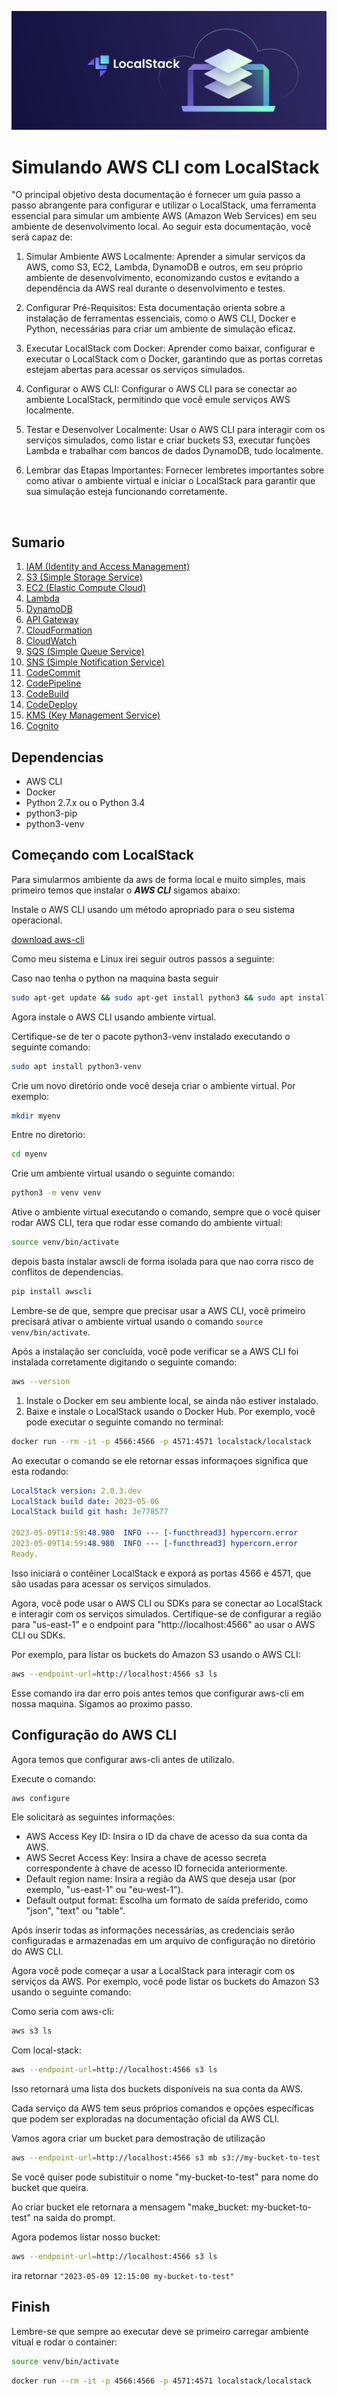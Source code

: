 ![image](img/background.png)

# Simulando AWS CLI com LocalStack

"O principal objetivo desta documentação é fornecer um guia passo a passo abrangente para configurar e utilizar o LocalStack, uma ferramenta essencial para simular um ambiente AWS (Amazon Web Services) em seu ambiente de desenvolvimento local. Ao seguir esta documentação, você será capaz de:

1. Simular Ambiente AWS Localmente: Aprender a simular serviços da AWS, como S3, EC2, Lambda, DynamoDB e outros, em seu próprio ambiente de desenvolvimento, economizando custos e evitando a dependência da AWS real durante o desenvolvimento e testes.

2. Configurar Pré-Requisitos: Esta documentação orienta sobre a instalação de ferramentas essenciais, como o AWS CLI, Docker e Python, necessárias para criar um ambiente de simulação eficaz.

3. Executar LocalStack com Docker: Aprender como baixar, configurar e executar o LocalStack com o Docker, garantindo que as portas corretas estejam abertas para acessar os serviços simulados.

4. Configurar o AWS CLI: Configurar o AWS CLI para se conectar ao ambiente LocalStack, permitindo que você emule serviços AWS localmente.

5. Testar e Desenvolver Localmente: Usar o AWS CLI para interagir com os serviços simulados, como listar e criar buckets S3, executar funções Lambda e trabalhar com bancos de dados DynamoDB, tudo localmente.

6. Lembrar das Etapas Importantes: Fornecer lembretes importantes sobre como ativar o ambiente virtual e iniciar o LocalStack para garantir que sua simulação esteja funcionando corretamente.

<br />

## Sumario

1.  [IAM (Identity and Access Management)](IAM/README.md)
2.  [S3 (Simple Storage Service)](bucket-s3/README.md)
3.  [EC2 (Elastic Compute Cloud)](EC2/README.md)
4.  [Lambda](lambda/README.md)
5.  [DynamoDB](dynamoDB/README.md)
6.  [API Gateway](api-gateway/README.md)
7.  [CloudFormation](cloud-formation/README.md)
8.  [CloudWatch](cloud-watch/README.md)
9.  [SQS (Simple Queue Service)](SQS/README.md)
10. [SNS (Simple Notification Service)](SNS/README.md)
11. [CodeCommit](code-commit/README.md)
12. [CodePipeline](code-pipeline/README.md)
13. [CodeBuild](code-build/README.md)
14. [CodeDeploy](code-deploy/README.md)
15. [KMS (Key Management Service)](KMS/README.md)
16. [Cognito](cognito/README.md)

## Dependencias

 - AWS CLI
 - Docker
 - Python 2.7.x ou o Python 3.4
 - python3-pip
 - python3-venv

 ## Começando com LocalStack

Para simularmos ambiente da aws de forma local e muito simples, mais primeiro  temos
que instalar o ***AWS CLI*** sigamos abaixo:

Instale o AWS CLI usando um método apropriado para o seu sistema operacional.

[download aws-cli](https://docs.aws.amazon.com/cli/latest/userguide/cli-chap-configure.html#cli-configure-quickstart-install)

Como meu sistema e Linux irei seguir outros passos a seguinte:

Caso nao tenha o python na maquina basta seguir

```bash
sudo apt-get update && sudo apt-get install python3 && sudo apt install python3-pip
```

Agora instale o AWS CLI usando ambiente virtual.

Certifique-se de ter o pacote python3-venv instalado executando o seguinte comando:

```bash
sudo apt install python3-venv
```

Crie um novo diretório onde você deseja criar o ambiente virtual. Por exemplo:

```bash
mkdir myenv
```

Entre no diretorio:

```bash
cd myenv
```

Crie um ambiente virtual usando o seguinte comando: 

```bash
python3 -m venv venv
```

Ative o ambiente virtual executando o comando, sempre que o você quiser rodar AWS CLI, tera
que rodar esse comando do ambiente virtual:

```bash
source venv/bin/activate
```

depois basta instalar awscli de forma isolada para que nao corra risco de 
conflitos de dependencias.

```bash
pip install awscli
```

Lembre-se de que, sempre que precisar usar a AWS CLI, você primeiro precisará ativar o 
ambiente virtual usando o comando ``source venv/bin/activate``.

Após a instalação ser concluída, você pode verificar se a AWS CLI foi instalada corretamente 
digitando o seguinte comando:

```bash
aws --version
```

1. Instale o Docker em seu ambiente local, se ainda não estiver instalado.
2. Baixe e instale o LocalStack usando o Docker Hub. Por exemplo, você pode 
executar o seguinte comando no terminal:

```bash
docker run --rm -it -p 4566:4566 -p 4571:4571 localstack/localstack
```

Ao executar o comando se ele retornar essas informaçoes significa que esta rodando:

```yaml
LocalStack version: 2.0.3.dev
LocalStack build date: 2023-05-06
LocalStack build git hash: 3e778577

2023-05-09T14:59:48.980  INFO --- [-functhread3] hypercorn.error            : Running on https://0.0.0.0:4566 (CTRL + C to quit)
2023-05-09T14:59:48.980  INFO --- [-functhread3] hypercorn.error            : Running on https://0.0.0.0:4566 (CTRL + C to quit)
Ready.
```
Isso iniciará o contêiner LocalStack e exporá as portas 4566 e 4571,
que são usadas para acessar os serviços simulados.

Agora, você pode usar o AWS CLI ou SDKs para se conectar ao LocalStack e interagir 
com os serviços simulados. Certifique-se de configurar a região para 
"us-east-1" e o endpoint para "http://localhost:4566" ao usar o AWS CLI ou SDKs.

Por exemplo, para listar os buckets do Amazon S3 usando o AWS CLI:

```bash
aws --endpoint-url=http://localhost:4566 s3 ls
```

Esse comando ira dar erro pois antes temos que configurar aws-cli em nossa maquina. Sigamos ao
proximo passo.

## Configuração do AWS CLI

Agora temos que configurar aws-cli antes de utilizalo.

Execute o comando:

```bash
aws configure
```

Ele solicitará as seguintes informações:

 - AWS Access Key ID: Insira o ID da chave de acesso da sua conta da AWS.
 - AWS Secret Access Key: Insira a chave de acesso secreta correspondente à chave de acesso 
    ID fornecida anteriormente.
 - Default region name: Insira a região da AWS que deseja usar (por exemplo, 
    "us-east-1" ou "eu-west-1").
 - Default output format: Escolha um formato de saída preferido, como "json", "text" ou "table".
 
 Após inserir todas as informações necessárias, as credenciais serão configuradas e
 armazenadas em um arquivo de configuração no diretório do AWS CLI.

Agora você pode começar a usar a LocalStack para interagir com os serviços da AWS.
Por exemplo, você pode listar os buckets do Amazon S3 usando o seguinte comando:

Como seria com aws-cli: 

```bash
aws s3 ls
```

Com local-stack: 

```bash
aws --endpoint-url=http://localhost:4566 s3 ls
```

Isso retornará uma lista dos buckets disponíveis na sua conta da AWS.

Cada serviço da AWS tem seus próprios comandos e opções específicas que podem
ser exploradas na documentação oficial da AWS CLI.

Vamos agora criar um bucket para demostração de utilização

```bash
aws --endpoint-url=http://localhost:4566 s3 mb s3://my-bucket-to-test
```

Se você quiser pode subistituir o nome "my-bucket-to-test" para nome do bucket que queira.

Ao criar bucket ele retornara a mensagem "make_bucket: my-bucket-to-test" na saida do prompt.

Agora podemos listar nosso bucket:

```bash
aws --endpoint-url=http://localhost:4566 s3 ls
```

ira retornar ``"2023-05-09 12:15:00 my-bucket-to-test"``

## Finish

Lembre-se que sempre ao executar deve se primeiro carregar ambiente vitual e rodar o container:

```bash
source venv/bin/activate
```

```bash
docker run --rm -it -p 4566:4566 -p 4571:4571 localstack/localstack
```